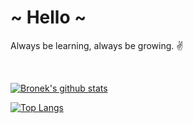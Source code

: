 <h1>~ Hello ~</h1>

<p>Always be learning, always be growing. ✌️</p>

<br />

[![Bronek's github stats](https://github-readme-stats.vercel.app/api?username=broneks&count_private=true&show_icons=true)](https://github.com/broneks)

[![Top Langs](https://github-readme-stats.vercel.app/api/top-langs/?username=broneks&layout=compact)](https://github.com/broneks)
